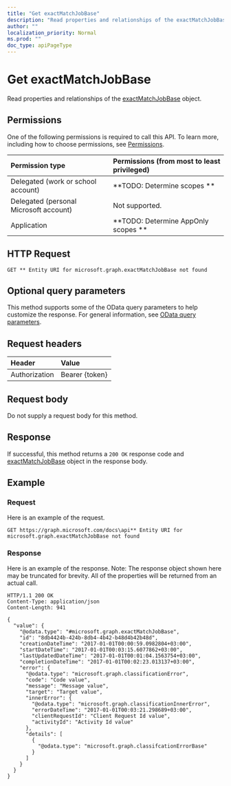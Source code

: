 ```yaml
---
title: "Get exactMatchJobBase"
description: "Read properties and relationships of the exactMatchJobBase object."
author: ""
localization_priority: Normal
ms.prod: ""
doc_type: apiPageType
---
```


# Get exactMatchJobBase

Read properties and relationships of the [exactMatchJobBase](../resources/exactmatchjobbase.md) object.

## Permissions
One of the following permissions is required to call this API. To learn more, including how to choose permissions, see [Permissions](/concepts/permissions-reference.md).

|Permission type|Permissions (from most to least privileged)|
|:---|:---|
|Delegated (work or school account)|**TODO: Determine scopes **|
|Delegated (personal Microsoft account)|Not supported.|
|Application|**TODO: Determine AppOnly scopes **|

## HTTP Request
<!-- {
  "blockType": "ignored"
}
-->
``` http
GET ** Entity URI for microsoft.graph.exactMatchJobBase not found
```

## Optional query parameters
This method supports some of the OData query parameters to help customize the response. For general information, see [OData query parameters](/graph/query-parameters).

## Request headers
|Header|Value|
|:---|:---|
|Authorization|Bearer {token}|

## Request body
Do not supply a request body for this method.

## Response
If successful, this method returns a `200 OK` response code and [exactMatchJobBase](../resources/exactmatchjobbase.md) object in the response body.

## Example

### Request
Here is an example of the request.
<!-- {
  "blockType": "request",
  "name": "get_exactmatchjobbase"
}
-->
``` http
GET https://graph.microsoft.com/docs\api** Entity URI for microsoft.graph.exactMatchJobBase not found
```

### Response
Here is an example of the response. Note: The response object shown here may be truncated for brevity. All of the properties will be returned from an actual call.
<!-- {
  "blockType": "response",
  "truncated": true,
  "@odata.type": "microsoft.graph.exactMatchJobBase"
}
-->
``` http
HTTP/1.1 200 OK
Content-Type: application/json
Content-Length: 941

{
  "value": {
    "@odata.type": "#microsoft.graph.exactMatchJobBase",
    "id": "8db4424b-424b-8db4-4b42-b48d4b42b48d",
    "creationDateTime": "2017-01-01T00:00:59.0982804+03:00",
    "startDateTime": "2017-01-01T00:03:15.6077862+03:00",
    "lastUpdatedDateTime": "2017-01-01T00:01:04.1563754+03:00",
    "completionDateTime": "2017-01-01T00:02:23.013137+03:00",
    "error": {
      "@odata.type": "microsoft.graph.classificationError",
      "code": "Code value",
      "message": "Message value",
      "target": "Target value",
      "innerError": {
        "@odata.type": "microsoft.graph.classificationInnerError",
        "errorDateTime": "2017-01-01T00:03:21.298689+03:00",
        "clientRequestId": "Client Request Id value",
        "activityId": "Activity Id value"
      },
      "details": [
        {
          "@odata.type": "microsoft.graph.classifcationErrorBase"
        }
      ]
    }
  }
}
```

